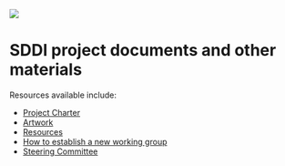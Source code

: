 ![](https://github.com/sddiproject/foundation/raw/main/artwork/color/sddi-color.svg)

# SDDI project documents and other materials

Resources available include:

- [Project Charter](charter.md)
- [Artwork](artwork)
- [Resources](resources.md)
- [How to establish a new working group](establish-working-group.md)
- [Steering Committee](steering-committee)
